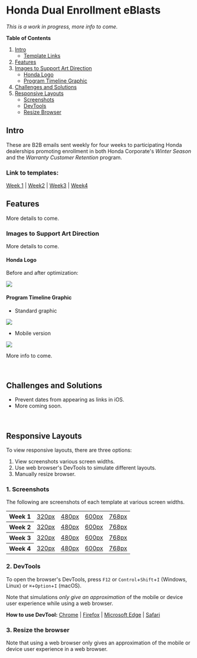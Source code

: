 # Honda Dual Enrollment eBlasts
_This is a work in progress, more info to come._

**Table of Contents**
1. [Intro](#section-1)
    - [Template Links](#subsection-a)
2. [Features](#section-2)
3. [Images to Support Art Direction](#section-3)
    - [Honda Logo](#subsection-a)
    - [Program Timeline Graphic](#subsection-b)
4. [Challenges and Solutions](#section-4)
5. [Responsive Layouts](#section-5)
    - [Screenshots](#subsection-a)
    - [DevTools](#subsection-b)
    - [Resize Browser](#subsection-c)


## Intro
These are B2B emails sent weekly for four weeks to participating Honda dealerships promoting enrollment in both Honda Corporate's _Winter Season_ and the _Warranty Customer Retention_ program.

### Link to templates:
 [Week 1][src1] | [Week2][src2] | [Week3][src3] | [Week4][src4] <br/>


## Features
More details to come.

### Images to Support Art Direction
More details to come.

#### Honda Logo 

Before and after optimization:

![](https://webdevjoshb.github.io/Honda/Dual-Enrollment-eBlasts/screenshots/honda-logo-example.png)


#### Program Timeline Graphic

* Standard graphic

![](https://webdevjoshb.github.io/Honda/Dual-Enrollment-eBlasts/img/timeline.png)

* Mobile version

![](https://webdevjoshb.github.io/Honda/Dual-Enrollment-eBlasts/img/timeline-320px.png)

More info to come.

<br/>

## Challenges and Solutions
* Prevent dates from appearing as links in iOS.
* More coming soon.

<br/>

## Responsive Layouts 
To view responsive layouts, there are three options: 
1. View screenshots various screen widths.
2. Use web browser's DevTools to simulate different layouts.
3. Manually resize browser.

### 1. Screenshots 
The following are screenshots of each template at various screen widths.

<table>
<tr>
    <th>Week 1</th>
    <td><a href="https://webdevjoshb.github.io/Honda/Dual-Enrollment-eBlasts/screenshots/wk1/320px.png" target="_blank">320px</a></td>
    <td><a href="https://webdevjoshb.github.io/Honda/Dual-Enrollment-eBlasts/screenshots/wk1/480px.png" target="_blank">480px</a></td>
    <td><a href="https://webdevjoshb.github.io/Honda/Dual-Enrollment-eBlasts/screenshots/wk1/600px.png" target="_blank">600px</a></td>
    <td><a href="https://webdevjoshb.github.io/Honda/Dual-Enrollment-eBlasts/screenshots/wk1/768px.png" target="_blank">768px</a></td>
</tr>
<tr>
    <th>Week 2</th>
    <td><a href="https://webdevjoshb.github.io/Honda/Dual-Enrollment-eBlasts/screenshots/wk2/320px.png" target="_blank">320px</a></td>
    <td><a href="https://webdevjoshb.github.io/Honda/Dual-Enrollment-eBlasts/screenshots/wk2/480px.png" target="_blank">480px</a></td>
    <td><a href="https://webdevjoshb.github.io/Honda/Dual-Enrollment-eBlasts/screenshots/wk2/600px.png" target="_blank">600px</a></td>
    <td><a href="https://webdevjoshb.github.io/Honda/Dual-Enrollment-eBlasts/screenshots/wk2/768px.png" target="_blank">768px</a></td>
</tr>
<tr>
    <th>Week 3</th>
    <td><a href="https://webdevjoshb.github.io/Honda/Dual-Enrollment-eBlasts/screenshots/wk3/320px.png" target="_blank">320px</a></td>
    <td><a href="https://webdevjoshb.github.io/Honda/Dual-Enrollment-eBlasts/screenshots/wk3/480px.png" target="_blank">480px</a></td>
    <td><a href="https://webdevjoshb.github.io/Honda/Dual-Enrollment-eBlasts/screenshots/wk3/600px.png" target="_blank">600px</a></td>
    <td><a href="https://webdevjoshb.github.io/Honda/Dual-Enrollment-eBlasts/screenshots/wk3/768px.png" target="_blank">768px</a></td>
</tr>
<tr>
    <th>Week 4</th>
    <td><a href="https://webdevjoshb.github.io/Honda/Dual-Enrollment-eBlasts/screenshots/wk4/320px.png" target="_blank">320px</a></td>
    <td><a href="https://webdevjoshb.github.io/Honda/Dual-Enrollment-eBlasts/screenshots/wk4/480px.png" target="_blank">480px</a></td>
    <td><a href="https://webdevjoshb.github.io/Honda/Dual-Enrollment-eBlasts/screenshots/wk4/600px.png" target="_blank">600px</a></td>
    <td><a href="https://webdevjoshb.github.io/Honda/Dual-Enrollment-eBlasts/screenshots/wk4/768px.png" target="_blank">768px</a></td>
</tr>
</table>

### 2. DevTools 
To open the browser's DevTools, press `F12` or `Control`+`Shift`+`I` (Windows, Linux) or `⌘`+`Option`+`I` (macOS).

Note that simulations _only give an approximation_ of the mobile or device user experience while using a web browser. 

**How to use DevTool:** [Chrome][dev1] | [Firefox][dev2] | [Microsoft Edge][dev3] | [Safari][dev4]

### 3. Resize the browser
Note that using a web browser only gives an approximation of the mobile or device user experience in a web browser. 


  [src1]: https://webdevjoshb.github.io/Honda/Dual-Enrollment-eBlasts/wk1.html
  [src2]: https://webdevjoshb.github.io/Honda/Dual-Enrollment-eBlasts/wk2.html
  [src3]: https://webdevjoshb.github.io/Honda/Dual-Enrollment-eBlasts/wk3.html
  [src4]: https://webdevjoshb.github.io/Honda/Dual-Enrollment-eBlasts/wk4.html

  [dev1]: https://developer.chrome.com/docs/devtools/device-mode/#viewport
  [dev2]: https://developer.mozilla.org/en-US/docs/Tools/Responsive_Design_Mode
  [dev3]: https://docs.microsoft.com/en-us/microsoft-edge/devtools-guide-chromium/device-mode/#simulate-a-mobile-viewport
  [dev4]: https://support.apple.com/guide/safari-developer/simulate-responsive-web-content-apple-devices-dev84bd42758/11.0/mac/10.13

